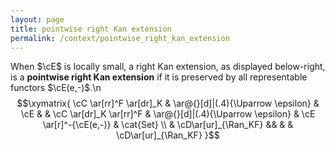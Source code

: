```yaml
---
layout: page
title: pointwise right Kan extension
permalink: /context/pointwise_right_kan_extension
---
```

When $\cE$ is locally small, a right Kan extension, as displayed below-right, is a **pointwise right Kan extension** if it is preserved by all representable functors $\cE(e,-)$.\n$$\xymatrix{ \cC \ar[rr]^F \ar[dr]_K & \ar@{}[d]|(.4){\Uparrow \epsilon} & \cE & & \cC \ar[dr]_K \ar[rr]^F  &  \ar@{}[d]|(.4){\Uparrow \epsilon} & \cE \ar[r]^-{\cE(e,-)} & \cat{Set}   \\ & \cD\ar[ur]_{\Ran_KF} &&  & & \cD\ar[ur]_{\Ran_KF} }$$
